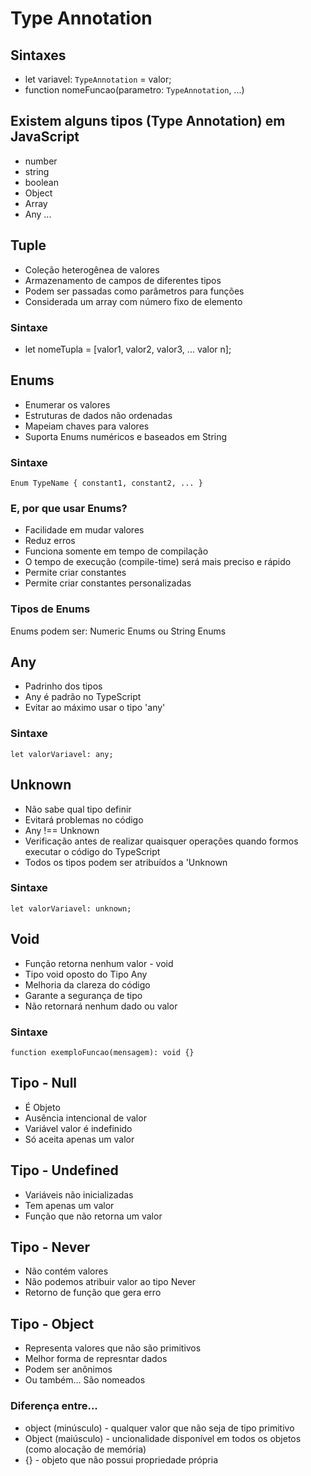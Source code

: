 # Type Annotation

## Sintaxes

- let variavel: `TypeAnnotation` = valor;
- function nomeFuncao(parametro: `TypeAnnotation`, ...)

## Existem alguns tipos (Type Annotation) em JavaScript

- number
- string
- boolean
- Object
- Array
- Any
...

## Tuple
- Coleção heterogênea de valores
- Armazenamento de campos de diferentes tipos
- Podem ser passadas como parâmetros para funções
- Considerada um array com número fixo de elemento

### Sintaxe
- let nomeTupla = [valor1, valor2, valor3, ... valor n];

## Enums
- Enumerar os valores
- Estruturas de dados não ordenadas
- Mapeiam chaves para valores
- Suporta Enums numéricos e baseados em String

### Sintaxe

`
Enum TypeName {
    constant1,
    constant2,
    ...
}
`

### E, por que usar Enums?
- Facilidade em mudar valores
- Reduz erros
- Funciona somente em tempo de compilação
- O tempo de execução (compile-time) será mais preciso e rápido
- Permite criar constantes
- Permite criar constantes personalizadas

### Tipos de Enums
Enums podem ser: Numeric Enums ou String Enums

## Any

- Padrinho dos tipos
- Any é padrão no TypeScript
- Evitar ao máximo usar o tipo 'any'

### Sintaxe

`let valorVariavel: any;`

## Unknown

- Não sabe qual tipo definir
- Evitará problemas no código
- Any !== Unknown
- Verificação antes de realizar quaisquer operações quando formos executar o código do TypeScript
- Todos os tipos podem ser atribuídos a 'Unknown

### Sintaxe

`let valorVariavel: unknown;`

## Void

- Função retorna nenhum valor - void
- Tipo void oposto do Tipo Any
- Melhoria da clareza do código
- Garante a segurança de tipo
- Não retornará nenhum dado ou valor

### Sintaxe

`function exemploFuncao(mensagem): void {}`

## Tipo - Null

- É Objeto
- Ausência intencional de valor
- Variável valor é indefinido
- Só aceita apenas um valor

## Tipo - Undefined

- Variáveis não inicializadas
- Tem apenas um valor
- Função que não retorna um valor

## Tipo - Never

- Não contém valores
- Não podemos atribuir valor ao tipo Never
- Retorno de função que gera erro

## Tipo - Object

- Representa valores que não são primitivos
- Melhor forma de represntar dados
- Podem ser anônimos
- Ou também... São nomeados

### Diferença entre...

- object (minúsculo) - qualquer valor que não seja de tipo primitivo
- Object (maiúsculo) - uncionalidade disponível em todos os objetos (como alocação de memória)
- {} - objeto que não possui propriedade própria